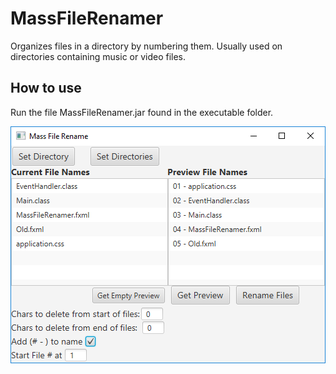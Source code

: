 # MassFileRenamer
Organizes files in a directory by numbering them. Usually used on directories containing music or video files.

## How to use

Run the file MassFileRenamer.jar found in the executable folder.

![Image Not Found](Images/MassFileRenamer.png)



